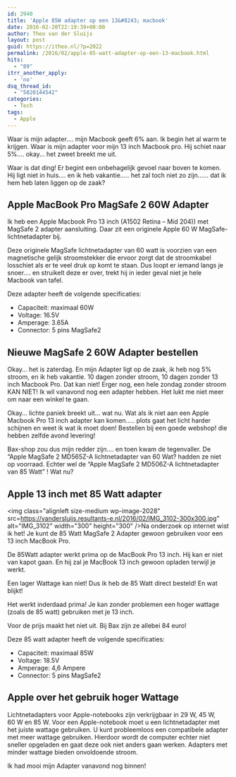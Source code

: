 ```yaml
---
id: 2940
title: 'Apple 85W adapter op een 13&#8243; macbook'
date: 2016-02-20T22:19:39+00:00
author: Theo van der Sluijs
layout: post
guid: https://itheo.nl/?p=2022
permalink: /2016/02/apple-85-watt-adapter-op-een-13-macbook.html
hits:
  - "89"
itrr_another_apply:
  - 'no'
dsq_thread_id:
  - "5820144542"
categories:
  - Tech
tags:
  - Apple
---
```

Waar is mijn adapter&#8230;. mijn Macbook geeft 6% aan. Ik begin het al warm te krijgen. Waar is mijn adapter voor mijn 13 inch Macbook pro. Hij schiet naar 5%&#8230;. okay&#8230; het zweet breekt me uit.

Waar is dat ding! Er begint een onbehagelijk gevoel naar boven te komen. Hij ligt niet in huis&#8230;. en ik heb vakantie&#8230;.. het zal toch niet zo zijn&#8230;&#8230; dat ik hem heb laten liggen op de zaak?<!--more-->

## Apple MacBook Pro MagSafe 2 60W Adapter

Ik heb een Apple Macbook Pro 13 inch (A1502 Retina &#8211; Mid 204)) met MagSafe 2 adapter aansluiting. Daar zit een originele Apple 60 W MagSafe-lichtnetadapter bij.

Deze originele MagSafe lichtnetadapter van 60 watt is voorzien van een magnetische gelijk stroomstekker die ervoor zorgt dat de stroomkabel losschiet als er te veel druk op komt te staan. Dus loopt er iemand langs je snoer&#8230;. en struikelt deze er over, trekt hij in ieder geval niet je hele Macbook van tafel.

Deze adapter heeft de volgende specificaties:

  * Capaciteit: maximaal 60W
  * Voltage: 16.5V
  * Amperage: 3.65A
  * Connector: 5 pins MagSafe2

## Nieuwe MagSafe 2 60W Adapter bestellen

Okay&#8230; het is zaterdag. En mijn Adapter ligt op de zaak, ik heb nog 5% stroom, en ik heb vakantie. 10 dagen zonder stroom, 10 dagen zonder 13 inch Macbook Pro. Dat kan niet! Erger nog, een hele zondag zonder stroom KAN NIET! Ik wil vanavond nog een adapter hebben. Het lukt me niet meer om naar een winkel te gaan.

Okay&#8230; lichte paniek breekt uit&#8230; wat nu. Wat als ik niet aan een Apple Macbook Pro 13 inch adapter kan komen&#8230;.. plots gaat het licht harder schijnen en weet ik wat ik moet doen! Bestellen bij een goede webshop! die hebben zelfde avond levering!

Bax-shop zou dus mijn redder zijn&#8230;. en toen kwam de tegenvaller. De &#8220;Apple MagSafe 2 MD565Z-A lichtnetadapter van 60 Wat? hadden ze niet op voorraad. Echter wel de &#8220;Apple MagSafe 2 MD506Z-A lichtnetadapter van 85 Watt&#8221; ! Wat nu?

## Apple 13 inch met 85 Watt adapter

<img class="alignleft size-medium wp-image-2028" src=https://vandersluijs.resultants-e.nl/2016/02/IMG_3102-300x300.jpg" alt="IMG_3102" width="300" height="300" />Na onderzoek op internet wist ik het! Je kunt de 85 Watt MagSafe 2 Adapter gewoon gebruiken voor een 13 inch MacBook Pro.

De 85Watt adapter werkt prima op de MacBook Pro 13 inch. Hij kan er niet van kapot gaan. En hij zal je MacBook 13 inch gewoon opladen terwijl je werkt.

Een lager Wattage kan niet! Dus ik heb de 85 Watt direct besteld! En wat blijkt!

Het werkt inderdaad prima! Je kan zonder problemen een hoger wattage (zoals de 85 watt) gebruiken met je 13 inch.

Voor de prijs maakt het niet uit. Bij Bax zijn ze allebei 84 euro!

Deze 85 watt adapter heeft de volgende specificaties:

  * Capaciteit: maximaal 85W
  * Voltage: 18.5V
  * Amperage: 4,6 Ampere
  * Connector: 5 pins MagSafe2

## Apple over het gebruik hoger Wattage

Lichtnetadapters voor Apple-notebooks zijn verkrijgbaar in 29 W, 45 W, 60 W en 85 W. Voor een Apple-notebook moet u een lichtnetadapter met het juiste wattage gebruiken. U kunt probleemloos een compatibele adapter met meer wattage gebruiken. Hierdoor wordt de computer echter niet sneller opgeladen en gaat deze ook niet anders gaan werken. Adapters met minder wattage bieden onvoldoende stroom.

Ik had mooi mijn Adapter vanavond nog binnen!
